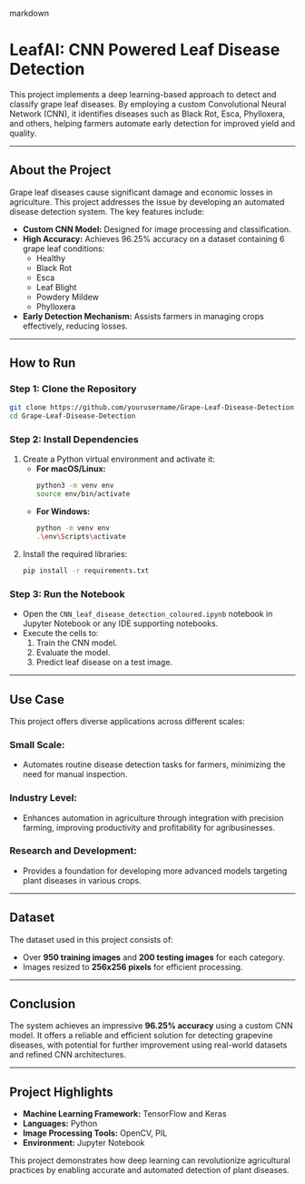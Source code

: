 markdown
# LeafAI: CNN Powered Leaf Disease Detection

This project implements a deep learning-based approach to detect and classify grape leaf diseases. By employing a custom Convolutional Neural Network (CNN), it identifies diseases such as Black Rot, Esca, Phylloxera, and others, helping farmers automate early detection for improved yield and quality.

---

## About the Project
Grape leaf diseases cause significant damage and economic losses in agriculture. This project addresses the issue by developing an automated disease detection system. The key features include:

- **Custom CNN Model:** Designed for image processing and classification.
- **High Accuracy:** Achieves 96.25% accuracy on a dataset containing 6 grape leaf conditions:
  - Healthy
  - Black Rot
  - Esca
  - Leaf Blight
  - Powdery Mildew
  - Phylloxera
- **Early Detection Mechanism:** Assists farmers in managing crops effectively, reducing losses.

---

## How to Run

### Step 1: Clone the Repository
```bash
git clone https://github.com/yourusername/Grape-Leaf-Disease-Detection.git
cd Grape-Leaf-Disease-Detection
```

### Step 2: Install Dependencies
1. Create a Python virtual environment and activate it:
   - **For macOS/Linux:**
     ```bash
     python3 -m venv env
     source env/bin/activate
     ```
   - **For Windows:**
     ```bash
     python -m venv env
     .\env\Scripts\activate
     ```
2. Install the required libraries:
   ```bash
   pip install -r requirements.txt
   ```

### Step 3: Run the Notebook
- Open the `CNN_leaf_disease_detection_coloured.ipynb` notebook in Jupyter Notebook or any IDE supporting notebooks.
- Execute the cells to:
  1. Train the CNN model.
  2. Evaluate the model.
  3. Predict leaf disease on a test image.

---

## Use Case
This project offers diverse applications across different scales:

### Small Scale:
- Automates routine disease detection tasks for farmers, minimizing the need for manual inspection.

### Industry Level:
- Enhances automation in agriculture through integration with precision farming, improving productivity and profitability for agribusinesses.

### Research and Development:
- Provides a foundation for developing more advanced models targeting plant diseases in various crops.

---

## Dataset
The dataset used in this project consists of:
- Over **950 training images** and **200 testing images** for each category.
- Images resized to **256x256 pixels** for efficient processing.

---

## Conclusion
The system achieves an impressive **96.25% accuracy** using a custom CNN model. It offers a reliable and efficient solution for detecting grapevine diseases, with potential for further improvement using real-world datasets and refined CNN architectures.

---

## Project Highlights
- **Machine Learning Framework:** TensorFlow and Keras
- **Languages:** Python
- **Image Processing Tools:** OpenCV, PIL
- **Environment:** Jupyter Notebook

This project demonstrates how deep learning can revolutionize agricultural practices by enabling accurate and automated detection of plant diseases.
